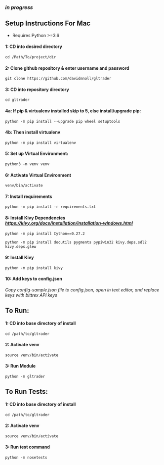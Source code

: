 ### *in progress*


## Setup Instructions For Mac

* Requires Python >=3.6

#### 1: CD into desired directory

    cd /Path/To/project/dir

#### 2: Clone github repository & enter username and password

    git clone https://github.com/davidmnoll/gltrader


#### 3: CD into repository directory

    cd gltrader

#### 4a: If pip & virtualenv installed skip to 5, else install/upgrade pip:

    python -m pip install --upgrade pip wheel setuptools

#### 4b: Then install virtualenv

    python -m pip install virtualenv


#### 5: Set up Virtual Environment:

    python3 -m venv venv

#### 6: Activate Virtual Environment

    venv/bin/activate

#### 7: Install requirements

    python -m pip install -r requirements.txt

#### 8: Install Kivy Dependencies *https://kivy.org/docs/installation/installation-windows.html*

    python -m pip install Cython==0.27.2

    python -m pip install docutils pygments pypiwin32 kivy.deps.sdl2 kivy.deps.glew

#### 9: Install Kivy

    python -m pip install kivy

#### 10: Add keys to config.json

*Copy config-sample.json file to config.json, open in text editor, and replace keys with bittrex API keys*


## To Run:

#### 1: CD into base directory of install

    cd /path/to/gltrader

#### 2: Activate venv

    source venv/bin/activate

#### 3: Run Module

    python -m gltrader

## To Run Tests:

#### 1: CD into base directory of install

    cd /path/to/gltrader

#### 2: Activate venv

    source venv/bin/activate

#### 3: Run test command

    python -m nosetests
